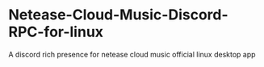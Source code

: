 # Netease-Cloud-Music-Discord-RPC-for-linux
A discord rich presence for netease cloud music official linux desktop app 
